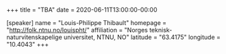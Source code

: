 +++
title = "TBA"
date = 2020-06-11T13:00:00-00:00

[speaker]
  name = "Louis-Philippe Thibault"
  homepage = "http://folk.ntnu.no/louispht/"
  affiliation = "Norges teknisk-naturvitenskapelige universitet, NTNU, NO"
  latitude = "63.4175"
  longitude = "10.4043"
+++
